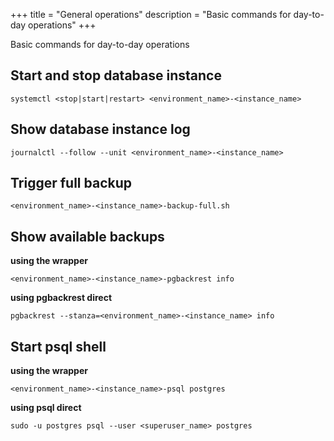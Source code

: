 +++
title = "General operations"
description = "Basic commands for day-to-day operations"
+++

Basic commands for day-to-day operations

## Start and stop database instance

```shell
systemctl <stop|start|restart> <environment_name>-<instance_name>
```

## Show database instance log

```shell
journalctl --follow --unit <environment_name>-<instance_name>
```

## Trigger full backup

```shell
<environment_name>-<instance_name>-backup-full.sh
```

## Show available backups

**using the wrapper**
```shell
<environment_name>-<instance_name>-pgbackrest info
```

**using pgbackrest direct**
```shell
pgbackrest --stanza=<environment_name>-<instance_name> info
```

## Start psql shell

**using the wrapper**
```shell
<environment_name>-<instance_name>-psql postgres
```
**using psql direct**
```shell
sudo -u postgres psql --user <superuser_name> postgres
```
